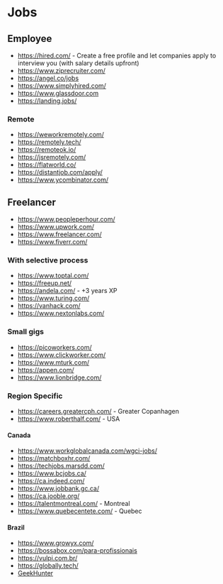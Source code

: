 # Jobs

## Employee

- <https://hired.com/> - Create a free profile and let companies apply to interview you (with salary details upfront)
- <https://www.ziprecruiter.com/>
- <https://angel.co/jobs>
- <https://www.simplyhired.com/>
- <https://www.glassdoor.com>
- <https://landing.jobs/>

### Remote

- <https://weworkremotely.com/>
- <https://remotely.tech/>
- <https://remoteok.io/>
- <https://jsremotely.com/>
- <https://flatworld.co/>
- <https://distantjob.com/apply/>
- <https://www.ycombinator.com/>

## Freelancer

- <https://www.peopleperhour.com/>
- <https://www.upwork.com/>
- <https://www.freelancer.com/>
- <https://www.fiverr.com/>

### With selective process

- <https://www.toptal.com/>
- <https://freeup.net/>
- <https://andela.com/> - +3 years XP
- <https://www.turing.com/>
- <https://vanhack.com/>
- <https://www.nextonlabs.com/>

### Small gigs

- <https://picoworkers.com/>​
- <https://www.clickworker.com/​>
- <https://www.mturk.com/​>
- <https://appen.com/> ​
- <https://www.lionbridge.com/>

### Region Specific

- <https://careers.greatercph.com/> - Greater Copanhagen
- <https://www.roberthalf.com/> - USA

#### Canada

- <https://www.workglobalcanada.com/wgci-jobs/>
- <https://matchboxhr.com/>
- <https://techjobs.marsdd.com/>
- <https://www.bcjobs.ca/>
- <https://ca.indeed.com/>
- <https://www.jobbank.gc.ca/>
- <https://ca.jooble.org/>
- <https://talentmontreal.com/> - Montreal
- <https://www.quebecentete.com/> - Quebec

#### Brazil

- <https://www.growyx.com/>
- <https://bossabox.com/para-profissionais>
- <https://vulpi.com.br/>
- <https://globally.tech/>
- [GeekHunter](https://rumbling-grey-b7a.notion.site/GeekHunter-International-Job-Board-924b7e24d78e4bd2bca222e067709f35)
